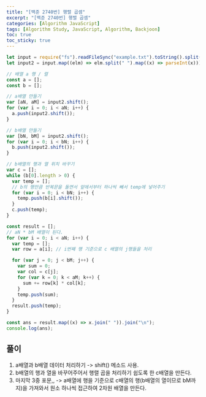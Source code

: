 ```yaml
---
title: "[백준 2740번] 행렬 곱셈"
excerpt: "[백준 2740번] 행렬 곱셈"
categories: [Algorithm JavaScript]
tags: [Algorithm Study, JavaScript, Algorithm, Backjoon]
toc: true
toc_sticky: true
---
```


```js
let input = require("fs").readFileSync("example.txt").toString().split("\n");
let input2 = input.map((elm) => elm.split(" ").map((x) => parseInt(x)));

// 배열 a 행 / 렬
const a = [];
const b = [];

// a배열 만들기
var [aN, aM] = input2.shift();
for (var i = 0; i < aN; i++) {
  a.push(input2.shift());
}

// b배열 만들기
var [bN, bM] = input2.shift();
for (var i = 0; i < bN; i++) {
  b.push(input2.shift());
}

// b배열의 행과 열 위치 바꾸기
var c = [];
while (b[0].length > 0) {
  var temp = [];
  // b의 행만큼 반복문을 돌면서 앞에서부터 하나씩 빼서 temp에 넣어주기
  for (var i = 0; i < bN; i++) {
    temp.push(b[i].shift());
  }
  c.push(temp);
}

const result = [];
// aN * bM 배열이 된다.
for (var i = 0; i < aN; i++) {
  var temp = [];
  var row = a[i]; // i번째 행 기준으로 c 배열의 j행들을 처리

  for (var j = 0; j < bM; j++) {
    var sum = 0;
    var col = c[j];
    for (var k = 0; k < aM; k++) {
      sum += row[k] * col[k];
    }
    temp.push(sum);
  }
  result.push(temp);
}

const ans = result.map((x) => x.join(" ")).join("\n");
console.log(ans);
```

## 풀이

1. a배열과 b배열 데이터 처리하기 -> shift() 메소드 사용.
2. b배열의 행과 열을 바꾸어주어서 행렬 곱을 처리하기 쉽도록 한 c배열을 만든다.
3. 마지막 3중 포문,, -> a배열에 행을 기준으로 c배열의 행(b배열의 열이므로 bM까지)을 가져와서 원소 하나씩 접근하여 2차원 배열을 만든다.

